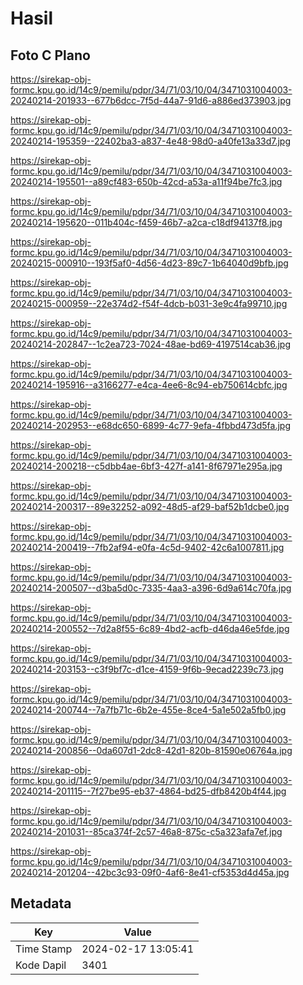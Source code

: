# Hasil

## Foto C Plano

https://sirekap-obj-formc.kpu.go.id/14c9/pemilu/pdpr/34/71/03/10/04/3471031004003-20240214-201933--677b6dcc-7f5d-44a7-91d6-a886ed373903.jpg

https://sirekap-obj-formc.kpu.go.id/14c9/pemilu/pdpr/34/71/03/10/04/3471031004003-20240214-195359--22402ba3-a837-4e48-98d0-a40fe13a33d7.jpg

https://sirekap-obj-formc.kpu.go.id/14c9/pemilu/pdpr/34/71/03/10/04/3471031004003-20240214-195501--a89cf483-650b-42cd-a53a-a11f94be7fc3.jpg

https://sirekap-obj-formc.kpu.go.id/14c9/pemilu/pdpr/34/71/03/10/04/3471031004003-20240214-195620--011b404c-f459-46b7-a2ca-c18df94137f8.jpg

https://sirekap-obj-formc.kpu.go.id/14c9/pemilu/pdpr/34/71/03/10/04/3471031004003-20240215-000910--193f5af0-4d56-4d23-89c7-1b64040d9bfb.jpg

https://sirekap-obj-formc.kpu.go.id/14c9/pemilu/pdpr/34/71/03/10/04/3471031004003-20240215-000959--22e374d2-f54f-4dcb-b031-3e9c4fa99710.jpg

https://sirekap-obj-formc.kpu.go.id/14c9/pemilu/pdpr/34/71/03/10/04/3471031004003-20240214-202847--1c2ea723-7024-48ae-bd69-4197514cab36.jpg

https://sirekap-obj-formc.kpu.go.id/14c9/pemilu/pdpr/34/71/03/10/04/3471031004003-20240214-195916--a3166277-e4ca-4ee6-8c94-eb750614cbfc.jpg

https://sirekap-obj-formc.kpu.go.id/14c9/pemilu/pdpr/34/71/03/10/04/3471031004003-20240214-202953--e68dc650-6899-4c77-9efa-4fbbd473d5fa.jpg

https://sirekap-obj-formc.kpu.go.id/14c9/pemilu/pdpr/34/71/03/10/04/3471031004003-20240214-200218--c5dbb4ae-6bf3-427f-a141-8f67971e295a.jpg

https://sirekap-obj-formc.kpu.go.id/14c9/pemilu/pdpr/34/71/03/10/04/3471031004003-20240214-200317--89e32252-a092-48d5-af29-baf52b1dcbe0.jpg

https://sirekap-obj-formc.kpu.go.id/14c9/pemilu/pdpr/34/71/03/10/04/3471031004003-20240214-200419--7fb2af94-e0fa-4c5d-9402-42c6a1007811.jpg

https://sirekap-obj-formc.kpu.go.id/14c9/pemilu/pdpr/34/71/03/10/04/3471031004003-20240214-200507--d3ba5d0c-7335-4aa3-a396-6d9a614c70fa.jpg

https://sirekap-obj-formc.kpu.go.id/14c9/pemilu/pdpr/34/71/03/10/04/3471031004003-20240214-200552--7d2a8f55-6c89-4bd2-acfb-d46da46e5fde.jpg

https://sirekap-obj-formc.kpu.go.id/14c9/pemilu/pdpr/34/71/03/10/04/3471031004003-20240214-203153--c3f9bf7c-d1ce-4159-9f6b-9ecad2239c73.jpg

https://sirekap-obj-formc.kpu.go.id/14c9/pemilu/pdpr/34/71/03/10/04/3471031004003-20240214-200744--7a7fb71c-6b2e-455e-8ce4-5a1e502a5fb0.jpg

https://sirekap-obj-formc.kpu.go.id/14c9/pemilu/pdpr/34/71/03/10/04/3471031004003-20240214-200856--0da607d1-2dc8-42d1-820b-81590e06764a.jpg

https://sirekap-obj-formc.kpu.go.id/14c9/pemilu/pdpr/34/71/03/10/04/3471031004003-20240214-201115--7f27be95-eb37-4864-bd25-dfb8420b4f44.jpg

https://sirekap-obj-formc.kpu.go.id/14c9/pemilu/pdpr/34/71/03/10/04/3471031004003-20240214-201031--85ca374f-2c57-46a8-875c-c5a323afa7ef.jpg

https://sirekap-obj-formc.kpu.go.id/14c9/pemilu/pdpr/34/71/03/10/04/3471031004003-20240214-201204--42bc3c93-09f0-4af6-8e41-cf5353d4d45a.jpg


## Metadata

| Key        | Value               |
| ---------- | ------------------- |
| Time Stamp | 2024-02-17 13:05:41 |
| Kode Dapil | 3401                |



